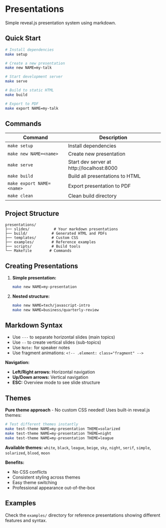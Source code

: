 # Presentations

Simple reveal.js presentation system using markdown.

## Quick Start

```bash
# Install dependencies
make setup

# Create a new presentation
make new NAME=my-talk

# Start development server
make serve

# Build to static HTML
make build

# Export to PDF
make export NAME=my-talk
```

## Commands

| Command                   | Description                               |
| ------------------------- | ----------------------------------------- |
| `make setup`              | Install dependencies                      |
| `make new NAME=<name>`    | Create new presentation                   |
| `make serve`              | Start dev server at http://localhost:8000 |
| `make build`              | Build all presentations to HTML           |
| `make export NAME=<name>` | Export presentation to PDF                |
| `make clean`              | Clean build directory                     |

## Project Structure

```
presentations/
├── slides/           # Your markdown presentations
├── build/           # Generated HTML and PDFs
├── templates/       # Custom CSS
├── examples/        # Reference examples
├── scripts/         # Build tools
└── Makefile        # Commands
```

## Creating Presentations

1. **Simple presentation:**
   ```bash
   make new NAME=my-presentation
   ```

2. **Nested structure:**
   ```bash
   make new NAME=tech/javascript-intro
   make new NAME=business/quarterly-review
   ```

## Markdown Syntax

- Use `---` to separate horizontal slides (main topics)
- Use `--` to create vertical slides (sub-topics)
- Use `Note:` for speaker notes
- Use fragment animations: `<!-- .element: class="fragment" -->`

**Navigation:**
- **Left/Right arrows:** Horizontal navigation
- **Up/Down arrows:** Vertical navigation
- **ESC:** Overview mode to see slide structure

## Themes

**Pure theme approach** - No custom CSS needed! Uses built-in reveal.js themes:

```bash
# Test different themes instantly
make test-theme NAME=my-presentation THEME=solarized
make test-theme NAME=my-presentation THEME=night
make test-theme NAME=my-presentation THEME=league
```

**Available themes:** `white`, `black`, `league`, `beige`, `sky`, `night`, `serif`, `simple`, `solarized`, `blood`, `moon`

**Benefits:**
- No CSS conflicts
- Consistent styling across themes
- Easy theme switching
- Professional appearance out-of-the-box

## Examples

Check the `examples/` directory for reference presentations showing different features and syntax.
